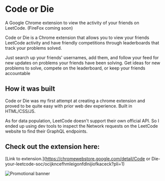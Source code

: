 # Code or Die

A Google Chrome extension to view the activity of your friends on LeetCode. (FireFox coming soon)

Code or Die is a Chrome extension that allows you to view your friends LeetCode activity and have friendly competitions through leaderboards that track your problems solved.

Just search up your friends' usernames, add them, and follow your feed for new updates on problems your friends have been solving. Get ideas for new problems to solve, compete on the leaderboard, or keep your friends accountable

## How it was built

Code or Die was my first attempt at creating a chrome extension and proved to be quite easy with prior web dev experience. Built in HTML/CSS/JS.

As for data population, LeetCode doesn't support their own official API. So I ended up using dev tools to inspect the Network requests on the LeetCode website to find their GraphQL endpoints.

## Check out the extension here:

[Link to extension.](https://chromewebstore.google.com/detail/Code or Die-your-leetcode-soc/ocijkncefhmleigonfdlnijiofkaceck?pli=1)

![Promotional banner](https://lh3.googleusercontent.com/zDjYPdtxfgxNU2Jfy-Xy61BSI5Q5YL2PCQ9EsmqJaDpqHek-H24LheLg5Ia2hxEoY_zSYFkGpdJ51hP_VMA9ACgP=s1280-w1280-h800)

